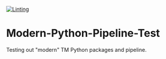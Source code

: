 [![Linting](https://github.com/GuyNguyen/Modern-Python-Pipeline-Test/actions/workflows/lint.yml/badge.svg?branch=dev)](https://github.com/GuyNguyen/Modern-Python-Pipeline-Test/actions/workflows/lint.yml)

# Modern-Python-Pipeline-Test
Testing out "modern" TM Python packages and pipeline.
